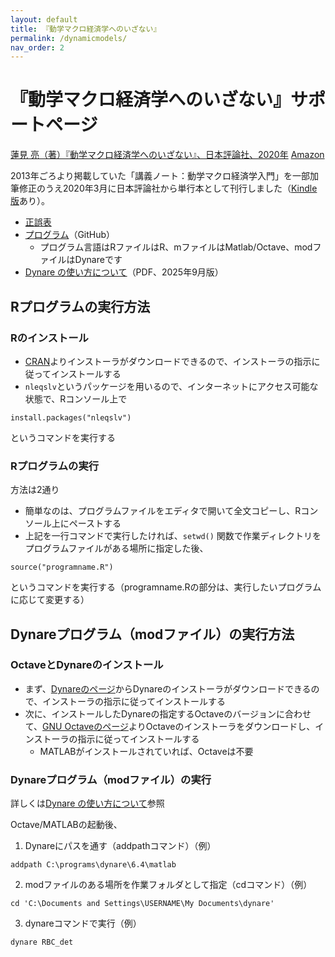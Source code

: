 ```yaml
---
layout: default
title: 『動学マクロ経済学へのいざない』
permalink: /dynamicmodels/
nav_order: 2
---
```


# 『動学マクロ経済学へのいざない』サポートページ
[蓮見 亮（著）『動学マクロ経済学へのいざない』、日本評論社、2020年](https://www.nippyo.co.jp/shop/book/8267.html) [Amazon](https://www.amazon.co.jp/dp/453555949X)

2013年ごろより掲載していた「講義ノート：動学マクロ経済学入門」を一部加筆修正のうえ2020年3月に日本評論社から単行本として刊行しました（[Kindle版](https://www.amazon.co.jp/dp/B086VXVYYT/)あり）。
* [正誤表](http://www.rhasumi.net/data/dmacro_errata.pdf) 
* [プログラム](https://github.com/rhasumi/dynamicmodels)（GitHub）
  * プログラム言語はRファイルはR、mファイルはMatlab/Octave、modファイルはDynareです
* [Dynare の使い方について](https://github.com/rhasumi/dynamicmodels/blob/master/use_dynare.pdf)（PDF、2025年9月版）

## Rプログラムの実行方法

### Rのインストール
- [CRAN](https://cran.ism.ac.jp/)よりインストーラがダウンロードできるので、インストーラの指示に従ってインストールする
- `nleqslv`というパッケージを用いるので、インターネットにアクセス可能な状態で、Rコンソール上で
```
install.packages("nleqslv")
```
というコマンドを実行する

### Rプログラムの実行
方法は2通り
- 簡単なのは、プログラムファイルをエディタで開いて全文コピーし、Rコンソール上にペーストする
- 上記を一行コマンドで実行したければ、`setwd()` 関数で作業ディレクトリをプログラムファイルがある場所に指定した後、
```
source("programname.R")
```
というコマンドを実行する（programname.Rの部分は、実行したいプログラムに応じて変更する）

## Dynareプログラム（modファイル）の実行方法
### OctaveとDynareのインストール
- まず、[Dynareのページ](http://www.dynare.org/download)からDynareのインストーラがダウンロードできるので、インストーラの指示に従ってインストールする
- 次に、インストールしたDynareの指定するOctaveのバージョンに合わせて、[GNU Octaveのページ](https://octave.org/download.html)よりOctaveのインストーラをダウンロードし、インストーラの指示に従ってインストールする
  - MATLABがインストールされていれば、Octaveは不要

### Dynareプログラム（modファイル）の実行
詳しくは[Dynare の使い方について](https://github.com/rhasumi/dynamicmodels/blob/master/use_dynare.pdf)参照

Octave/MATLABの起動後、

1. Dynareにパスを通す（addpathコマンド）（例）
```
addpath C:\programs\dynare\6.4\matlab
```
2. modファイルのある場所を作業フォルダとして指定（cdコマンド）（例）
```
cd 'C:\Documents and Settings\USERNAME\My Documents\dynare'
```
3. dynareコマンドで実行（例）
```
dynare RBC_det
```
